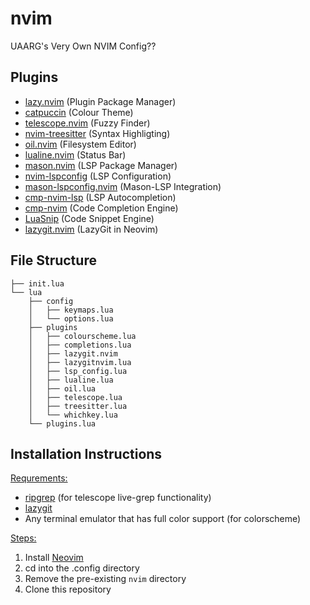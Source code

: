 # nvim
UAARG's Very Own NVIM Config??

## Plugins
- [lazy.nvim](https://github.com/folke/lazy.nvim) (Plugin Package Manager)
- [catpuccin](https://github.com/catppuccin/nvim) (Colour Theme)
- [telescope.nvim](https://github.com/nvim-telescope/telescope.nvim) (Fuzzy Finder)
- [nvim-treesitter](https://github.com/nvim-treesitter/nvim-treesitter) (Syntax Highligting)
- [oil.nvim](https://github.com/stevearc/oil.nvim) (Filesystem Editor)
- [lualine.nvim](https://github.com/nvim-lualine/lualine.nvim) (Status Bar)
- [mason.nvim](https://github.com/williamboman/mason.nvim) (LSP Package Manager)
- [nvim-lspconfig](https://github.com/neovim/nvim-lspconfig) (LSP Configuration)
- [mason-lspconfig.nvim](https://github.com/williamboman/mason-lspconfig.nvim) (Mason-LSP Integration)
- [cmp-nvim-lsp](https://github.com/hrsh7th/cmp-nvim-lsp) (LSP Autocompletion)
- [cmp-nvim](https://github.com/hrsh7th/nvim-cmp) (Code Completion Engine)
- [LuaSnip](https://github.com/L3MON4D3/LuaSnip) (Code Snippet Engine)
- [lazygit.nvim](https://github.com/kdheepak/lazygit.nvim) (LazyGit in Neovim)

## File Structure
```
├── init.lua
└── lua
    ├── config
    │   ├── keymaps.lua
    │   └── options.lua
    ├── plugins
    │   ├── colourscheme.lua
    │   ├── completions.lua
    │   ├── lazygit.nvim
    │   ├── lazygitnvim.lua
    │   ├── lsp_config.lua
    │   ├── lualine.lua
    │   ├── oil.lua
    │   ├── telescope.lua
    │   ├── treesitter.lua
    │   └── whichkey.lua
    └── plugins.lua
```

## Installation Instructions
<ins>Requrements:</ins>
  - [ripgrep](https://github.com/BurntSushi/ripgrep) (for telescope live-grep functionality)
  - [lazygit](https://github.com/jesseduffield/lazygit)
  - Any terminal emulator that has full color support (for colorscheme)
    
<ins>Steps:</ins>
1. Install [Neovim](https://neovim.io)
2. cd into the .config directory
3. Remove the pre-existing `nvim` directory
4. Clone this repository
